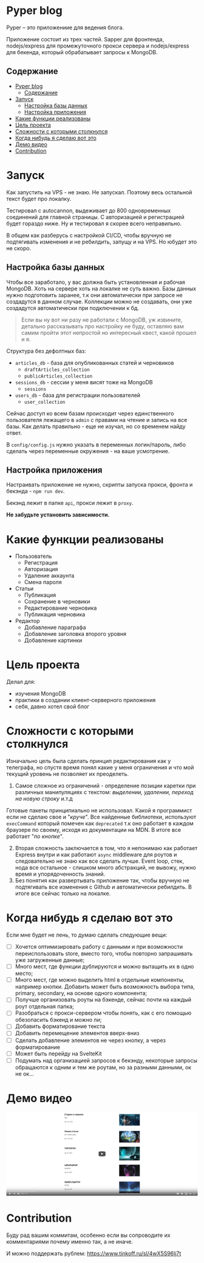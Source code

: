 # Pyper blog

Pyper – это приложениие для ведения блога.

Приложение состоит из трех частей. Sapper для фронтенда, nodejs/express для промежуточного прокси сервера и nodejs/express для бекенда, который обрабатывает запросы к MongoDB.

## Содержание
- [Pyper blog](#pyper-blog)
  - [Содержание](#содержание)
- [Запуск](#запуск)
  - [Настройка базы данных](#настройка-базы-данных)
  - [Настройка приложения](#настройка-приложения)
- [Какие функции реализованы](#какие-функции-реализованы)
- [Цель проекта](#цель-проекта)
- [Сложности с которыми столкнулся](#сложности-с-которыми-столкнулся)
- [Когда нибудь я сделаю вот это](#когда-нибудь-я-сделаю-вот-это)
- [Демо видео](#демо-видео)
- [Contribution](#contribution)

# Запуск

Как запустить на VPS - не знаю. Не запускал. Поэтому весь остальной текст будет про локалку.

Тестировал с autocannon, выдеживает до 800 одновременных соединений для главной страницы. С авторизацией и регистрацией будет гораздо ниже. Ну и тестировал я скорее всего неправильно.

В общем как разберусь с настройкой CI/CD, чтобы вручную не подтягивать изменения и не ребилдить, запущу и на VPS. Но юбудет это не скоро.


## Настройка базы данных

Чтобы все заработало, у вас должна быть установленная и рабочая MongoDB. Хоть на сервере хоть на локалке не суть важно. Базы данных нужно подготовить заранее, т.к они автоматически при запросе не создадутся в данном случае. Коллекции можно не создавать, они уже создадутся автоматически при подключении к бд.

> Если вы ну вот ни разу не работали с MongoDB, уж извините, детально рассказывать про настройку не буду, оставляю вам самим пройти этот непростой но интересный квест, какой прошел и я.

Структура без дефолтных баз:

- `articles_db` - база для опубликованных статей и черновиков
  - `draftArticles_collection`
  - `publicArticles_collection`
- `sessions_db` - сессии у меня висят тоже на MongoDB
  - `sessions`
- `users_db` - база для регистрации пользователей
  - `user_collection`

Сейчас доступ ко всем базам происходит через единственного пользователя лежащего в `admin` с правами на чтение и запись на все базы. Как делать правильно - еще не изучал, но со временем найду ответ.

В `config/config.js` нужно указать в переменных логин/пароль, либо сделать через переменные окружения - на ваше усмотрение.


## Настройка приложения

Настраивать приложение не нужно, скрипты запуска прокси, фронта и бекэнда - `npm run dev`.

Бекэнд лежит в папке `api`, прокси лежит в `proxy`.

**Не забудьте установить зависимости.**

# Какие функции реализованы
- Пользователь
  - Регистрация
  - Авторизация
  - Удаление аккаунта
  - Смена пароля
- Статьи
  - Публикация
  - Сохранение в черновики
  - Редактирование черновика
  - Публикация черновика
- Редактор
  - Добавление параграфа
  - Добавление заголовка второго уровня
  - Добавление картинки

# Цель проекта

Делал для:
- изучения MongoDB
- практики в создании клиент-серверного приложения
- себя, давно хотел свой блог

# Сложности с которыми столкнулся

Изначально цель была сделать принцип редактирования как у телеграфа, но спустя время понял какие у меня ограничения и что мой текущий уровень не позволяет их преоделеть.

1. Самое сложное из ограничений - определение позиции каретки при различных манипуляциях с текстом: *выделении, удалении, переход на новую строку* и.т.д

Готовые пакеты принципиально не использовал. Какой я программист если не сделаю свое и "*круче*". Все найденные библиотеки, используют `execCommand` который помечен как `deprecated` т.к оно работает в каждом браузере по своему, исходя из документации на MDN. В итоге все работает "*по кнопке*".

2. Вторая сложность заключается в том, что я непонимаю как работает Express внутри и как работают `async` middleware для роутов и следовательно не знаю как все сделать лучше. Event loop, стек, нода все остальное - слишком много абстракций, не вывожу, нужно время и упорядоченность знаний.
3. Без понятия как развертывать приложение так, чтобы вручную не подтягивать все изменения с Github и автоматически ребилдить. В итоге все сейчас только на локалке.

# Когда нибудь я сделаю вот это

Если мне будет не лень, то думаю сделать следующие вещи:

- [ ] Хочется оптимизировать работу с данными и при возможности переиспользовать store, вместо того, чтобы повторно запрашивать уже загруженные данные;
- [ ] Много мест, где функции дублируются и можно вытащить их в одно место;
- [ ] Много мест, где можно выделить html в отдельные компоненты, например кнопки. Добавить может быть возможность выбора типа, primary, secondary, на основе одного компонента;
- [ ] Получше организовать роуты на бэкенде, сейчас почти на каждый роут отдельная папка;
- [ ] Разобраться с прокси-сервером чтобы понять, как с его помощью обезопасить бэкенд и можно ли;
- [ ] Добавить форматирование текста
- [ ] Добавить перемещение элементов вверх-вниз
- [ ] Сделать добавление элементов не через кнопку, а через форматирование
- [ ] Может быть перейду на SvelteKit
- [ ] Подумать над организацией запросов к бекэнду, некоторые запросы обращаются к одним и тем же роутам, но за разными данными, ок не ок...

# Демо видео

[![Sapper/Express/MongoDB demo video](img/DemoVideo.png)](https://youtu.be/EbwmbMoPZsA)

# Contribution

Буду рад вашим коммитам, особенно если вы сопроводите их комментариями почему именно так, а не иначе.

И можно поддержать рублем: https://www.tinkoff.ru/sl/4wX5S96lj7t